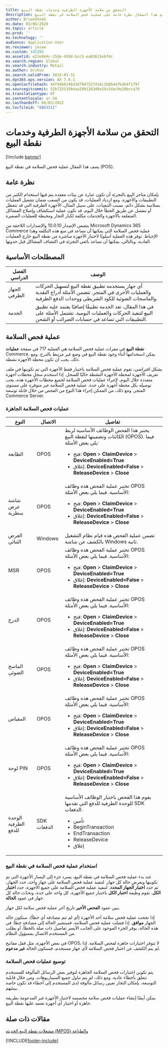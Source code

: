 ```yaml
---
title: التحقق من سلامة الأجهزة الطرفية وخدمات نقطة البيع
description: يقدم هذا المقال نظرة عامة على عملية فحص السلامة في نقطة البيع (POS).
author: BrianShook
ms.date: 03/06/2020
ms.topic: article
ms.prod: ''
ms.technology: ''
audience: Application User
ms.reviewer: josaw
ms.custom: 141393
ms.assetid: e23e944c-15de-459d-bcc5-ea03615ebf4c
ms.search.region: Global
ms.search.industry: Retail
ms.author: brshoo
ms.search.validFrom: 2019-03-31
ms.dyn365.ops.version: AX 7.0.1
ms.openlocfilehash: 44fd4b6246d3d7947527416c2b8b447bd64f179f
ms.sourcegitcommit: 52b7225350daa29b1263d8e29c54ac9e20bcca70
ms.translationtype: HT
ms.contentlocale: ar-SA
ms.lasthandoff: 06/03/2022
ms.locfileid: "8863311"
---
```

# <a name="health-check-for-pos-peripherals-and-services"></a>التحقق من سلامة الأجهزة الطرفية وخدمات نقطة البيع

[!include [banner](includes/banner.md)]

يصف هذا المقال عملية فحص السلامة في نقطة البيع (POS).

## <a name="overview"></a>نظرة عامة

بإمكان متاجر البيع بالتجزئة أن تكون عبارة عن بيئات معقده يتم فيها استخدام الكثير من التطبيقات والأجهزة. ومع ازدياد العمليات، قد يكون من الصعب ضمان تشغيل العمليات بسلاسة بشكل دائم، بسبب التبعيات، على سبيل المثال، الأجهزة الطرفية التي قد تتعطل أو تنفصل عن طريق الخطأ خلال اليوم. قد تكون عملية استكشاف وإصلاح المشاكل المتعلقة بالأجهزة والخدمات مكلفة لكبار التجار ومحبطة للعمليات الصغيرة.

يتضمن الإصدار 10.0.10 والإصدارات اللاحقة من Microsoft Dynamics 365 Commerce عملية فحص السلامة التي يمكنها أن تساعد في منع هذه التكلفة وهذا الإحباط. توفر هذه العملية أسلوبًا لاختبار الأجهزة مباشرة من نقطة البيع خارج العمليات العادية. وبالتالي، يمكنها أن تساعد بائعي التجزئة في اكتشاف المشاكل قبل حدوثها.

## <a name="key-terms"></a>المصطلحات الأساسية

| الفصل الدراسي | ‏‏الوصف |
|---|---|
| الجهاز الطرفي | أي جهاز يستخدمه تطبيق نقطة البيع لتسهيل الحركات والعمليات الأخرى في المتجر. تتضمن الأمثلة أدراج النقدية والماسحات الضوئية للكود الشريطي ووحدات الدفع الطرفية. |
| الخدمة | في هذا المقال، تعد الخدمة تطبيقًا إضافيًا يعتمد عليه تطبيق البيع لتنفيذ الحركات والعمليات اليومية. تشتمل الأمثلة على التطبيقات التي تساعد في حسابات الضرائب أو الشحن. |

## <a name="health-check-operation"></a>عملية فحص السلامة

عملية فحص السلامة هي العملية 717 في صفحة **عمليات‏‎ نقطة البيع** في مقرات Commerce. يمكن استخدامها أثناء وجود نقطة البيع في وضع غير مرتبط بالدرج. ومع ذلك، يجب أن تكون محطة الأجهزة نشطة.

بشكل افتراضي، تقوم عملية فحص السلامة باختبار فقط الأجهزة التي تم تكوينها في ملف تعريف الأجهزة لمحطة الأجهزة النشطة حاليًا للسجل. إذا استخدم سجل محطات أجهزة متعددة خلال اليوم، لإجراء عمليات فحص السلامة لجميع محطات الأجهزة هذه، يجب توصيله بكل محطة أجهزة على حدة. عملية فحص السلامة غير متوفرة على مستوى المتجر. ومع ذلك، من الممكن إجراء هذا النوع من الفحص من خلال قابلة توسعة Commerce Server.

### <a name="out-of-box-health-checks"></a>عمليات فحص السلامة الجاهزة

| النوع | الاتصال | تفاصيل |
|---|---|---|
| الطابعة | OPOS | يختبر هذا الفحص الوظائف الأساسية لربط الكائنات وتضمينها لنقطة البيع (OPOS). فيما يلي بعض الأمثلة:<ul><li>فتح: **Open** &gt; **ClaimDevice** &gt; **DeviceEnabled=True**</li><li>إغلاق: **DeviceEnabled=False** &gt; **ReleaseDevice** &gt; **Close**</li></ul> |
| شاشة عرض سطرية | OPOS | تختبر عملية الفحص هذه وظائف OPOS الأساسية. فيما يلي بعض الأمثلة:<ul><li>فتح: **Open** &gt; **ClaimDevice** &gt; **DeviceEnabled=True**</li><li>إغلاق: **DeviceEnabled=False** &gt; **ReleaseDevice** &gt; **Close**</li></ul> |
| العرض الثنائي | Windows | تضمن عملية الفحص هذه قيام نظام التشغيل بالكشف عن شاشة Windows ثانية. | 
| MSR | OPOS | تختبر عملية الفحص هذه وظائف OPOS الأساسية. فيما يلي بعض الأمثلة:<ul><li>فتح: **Open** &gt; **ClaimDevice** &gt; **DeviceEnabled=True**</li><li>إغلاق: **DeviceEnabled=False** &gt; **ReleaseDevice** &gt; **Close**</li></ul> |
| الدرج | OPOS | تختبر عملية الفحص هذه وظائف OPOS الأساسية. فيما يلي بعض الأمثلة:<ul><li>فتح: **Open** &gt; **ClaimDevice** &gt; **DeviceEnabled=True**</li><li>إغلاق: **DeviceEnabled=False** &gt; **ReleaseDevice** &gt; **Close**</li></ul> | 
| الماسح الضوئي | OPOS | تختبر عملية الفحص هذه وظائف OPOS الأساسية. فيما يلي بعض الأمثلة:<ul><li>فتح: **Open** &gt; **ClaimDevice** &gt; **DeviceEnabled=True**</li><li>إغلاق: **DeviceEnabled=False** &gt; **ReleaseDevice** &gt; **Close**</li></ul> | 
| المقياس | OPOS | تختبر عملية الفحص هذه وظائف OPOS الأساسية. فيما يلي بعض الأمثلة:<ul><li>فتح: **Open** &gt; **ClaimDevice** &gt; **DeviceEnabled=True**</li><li>إغلاق: **DeviceEnabled=False** &gt; **ReleaseDevice** &gt; **Close**</li></ul> |
| لوحة PIN | OPOS | تختبر عملية الفحص هذه وظائف OPOS الأساسية. فيما يلي بعض الأمثلة:<ul><li>فتح: **Open** &gt; **ClaimDevice** &gt; **DeviceEnabled=True**</li><li>إغلاق: **DeviceEnabled=False** &gt; **ReleaseDevice** &gt; **Close**</li></ul> |
| الوحدة الطرفية للدفع | SDK الدفعات | يقوم هذا الفحص باختبار الوظائف الأساسية للوحدة الطرفية للدفع التي تقدمها SDK الدفعات. <ul><li>تأمين</li><li>BeginTransaction</li><li>EndTransaction</li><li>ReleaseDevice</li><li>إغلاق</li></ul> |

### <a name="using-the-health-check-operation-in-the-pos"></a>استخدام عملية فحص السلامة في نقطة البيع

عند بدء عملية فحص السلامة في نقطة البيع، يسرد جزء إلى اليسار الأجهزة التي تم تكوينها ويعرض حالة كل جهاز. لتنفيذ عملية فحص السلامة على جهاز واحد، حدد الجهاز، ثم حدد **اختبار الجهاز المحدد**. لتنفيذ عملية فحص السلامة على جميع الأجهزة، حدد **اختبار الكل**. تقوم وظيفة **اختبار الكل** باختبار جميع الأجهزة، كل واحد على حدة، وتحدّث حالة كل جهاز في عمود **الحالة**.

يبين عمود **الفحص الأخير** تاريخ آخر عملية فحص سلامة لكل جهاز.

إذا نجحت عملية فحص سلامة أحد الأجهزة (أي لم تتم مصادفة أي خطأ)، ستكون حالة الجهاز **موافق**. إذا فشلت عملية فحص السلامة، فستشير الحالة إلى مصادفة خطأ. في هذه الحالة، يوفر الجزء الموجود على الجانب الأيسر تفاصيل ذات صلة بالخطأ، أو يطلب من المستخدم الاتصال بمسؤول النظام.

في بعض الأجهزة، مثل قفل مفاتيح OPOS، لا تتوفر اختبارات جاهزة لفحص السلامة. إذا لم يتم الكشف عن اختبار فحص السلامة لأي جهاز مستخدم، فستكون الحالة **غير مدعوم**.

### <a name="extending-health-checks"></a>توسيع عمليات فحص السلامة

يتم تكوين اختبارات فحص السلامة الجاهزة لتوفير بعض الرسائل المألوفة للمستخدم تتعلق بأخطاء عادية. ومع ذلك، لم يتم تناول جميع السيناريوهات. ومن خلال قابلية التوسعة، بإمكان التجار تعيين رسائل مألوفة لدى المستخدم إلى أخطاء قد تكون خاصة ببيئتهم.

يمكن أيضًا إنشاء عمليات فحص سلامة مخصصة لاختبار الأجهزة غير المدعومة بطريقة جاهزة أو اختبار أي أجهزة تعتمد عليها نقطة البيع.

## <a name="related-articles"></a>مقالات ذات صلة

[مشغلات نقطة البيع الحديثة (MPOS) والطباعة](dev-itpro/pos-trigger-printing.md)


[!INCLUDE[footer-include](../includes/footer-banner.md)]